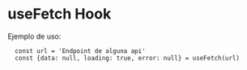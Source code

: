 # useFetch Hook

Ejemplo de uso: 

```
  const url = 'Endpoint de alguna api'
  const {data: null, loading: true, error: null} = useFetch(url)
```
